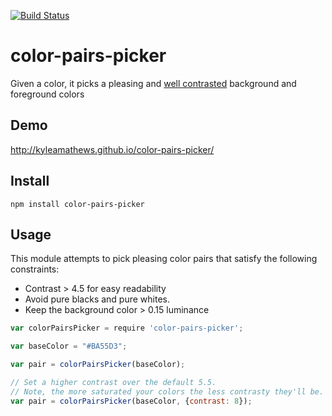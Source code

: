[![Build
Status](https://img.shields.io/travis/KyleAMathews/color-pairs-picker/master.svg?style=flat-square)](http://travis-ci.org/KyleAMathews/color-pairs-picker)

color-pairs-picker
==================

Given a color, it picks a pleasing and [well contrasted](http://contrastrebellion.com/) background and foreground colors

## Demo
http://kyleamathews.github.io/color-pairs-picker/

## Install
`npm install color-pairs-picker`

## Usage

This module attempts to pick pleasing color pairs that satisfy the
following constraints:

* Contrast > 4.5 for easy readability
* Avoid pure blacks and pure whites.
* Keep the background color > 0.15 luminance

```javascript
var colorPairsPicker = require 'color-pairs-picker';

var baseColor = "#BA55D3";

var pair = colorPairsPicker(baseColor);

// Set a higher contrast over the default 5.5.
// Note, the more saturated your colors the less contrasty they'll be.
var pair = colorPairsPicker(baseColor, {contrast: 8});
```
